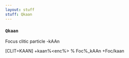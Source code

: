 ```yaml
---
layout: stuff
stuff: Qkaan
---
```

### ` Qkaan ` 

Focus clitic particle -kAAn

[CLIT=KAAN]
+kaan%<enc%>
% Foc%_kAAn
+Foc/kaan
